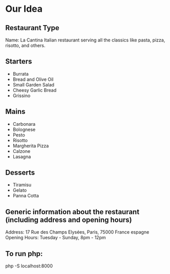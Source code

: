 # Our Idea

## Restaurant Type
Name: La Cantina
Italian restaurant serving all the classics like pasta, pizza, risotto, and others.


## Starters
* Burrata
* Bread and Olive Oil
* Small Garden Salad
* Cheesy Garlic Bread
* Grissino

## Mains
* Carbonara
* Bolognese
* Pesto
* Risotto
* Margherita Pizza
* Calzone
* Lasagna

## Desserts
* Tiramisu
* Gelato
* Panna Cotta

## Generic information about the restaurant (including address and opening hours)
Address: 17 Rue des Champs Elysées, Paris, 75000 France espagne
Opening Hours: Tuesday - Sunday, 8pm - 12pm

## To run php:
php -S localhost:8000